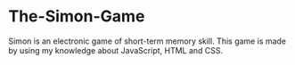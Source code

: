 # The-Simon-Game
Simon is an electronic game of short-term memory skill. This game is made by using my knowledge about JavaScript, HTML and CSS.

